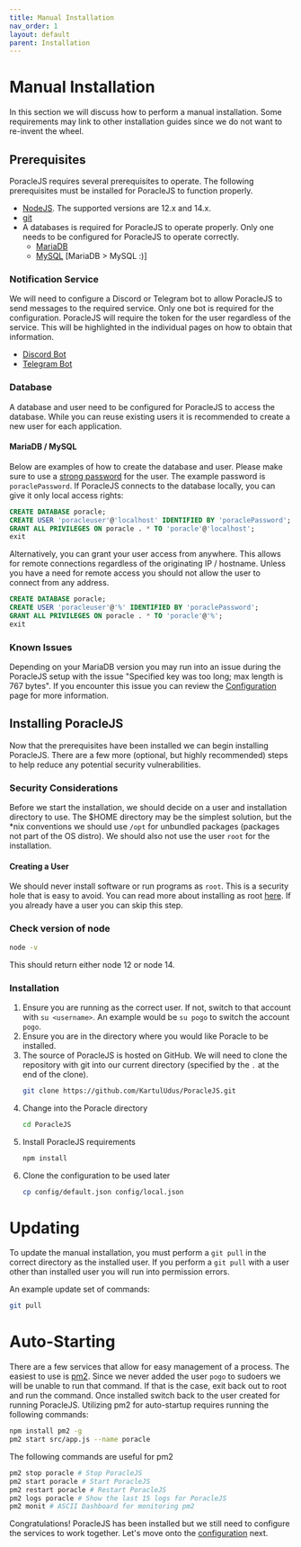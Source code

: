 ```yaml
---
title: Manual Installation
nav_order: 1
layout: default
parent: Installation
---
```


# Manual Installation
In this section we will discuss how to perform a manual installation. Some requirements may link to other installation guides since we do not want to re-invent the wheel.

## Prerequisites
PoracleJS requires several prerequisites to operate. The following prerequisites must be installed for PoracleJS to function properly.
 * [NodeJS](https://nodejs.org/en/). The supported versions are 12.x and 14.x.
 * [git](https://git-scm.com/book/en/v2/Getting-Started-Installing-Git)
 * A databases is required for PoracleJS to operate properly. Only one needs to be configured for PoracleJS to operate correctly.
    * [MariaDB](https://www.digitalocean.com/community/tutorials/how-to-install-mariadb-on-ubuntu-20-04)
    * [MySQL](https://www.digitalocean.com/community/tutorials/how-to-install-mysql-on-ubuntu-20-04) [MariaDB > MySQL :)]
   
### Notification Service
We will need to configure a Discord or Telegram bot to allow PoracleJS to send messages to the required service. Only one bot is required for the configuration. PoracleJS will require the token for the user regardless of the service. This will be highlighted in the individual pages on how to obtain that information.

 * [Discord Bot](discord.html)
 * [Telegram Bot](telegram.html)

### Database
A database and user need to be configured for PoracleJS to access the database. While you can reuse existing users it is recommended to create a new user for each application.

#### MariaDB / MySQL
Below are examples of how to create the database and user. Please make sure to use a [strong password](https://passwordsgenerator.net/) for the user. The example password is `poraclePassword`.
If PoracleJS connects to the database locally, you can give it only local access rights:
   ```sql
   CREATE DATABASE poracle;
   CREATE USER 'poracleuser'@'localhost' IDENTIFIED BY 'poraclePassword';
   GRANT ALL PRIVILEGES ON poracle . * TO 'poracle'@'localhost';
   exit
   ```
   
Alternatively, you can grant your user access from anywhere. This allows for remote connections regardless of the originating IP / hostname. Unless you have a need for remote access you should not allow the user to connect from any address.
   ```sql
   CREATE DATABASE poracle;
   CREATE USER 'poracleuser'@'%' IDENTIFIED BY 'poraclePassword';
   GRANT ALL PRIVILEGES ON poracle . * TO 'poracle'@'%';
   exit
   ```

### Known Issues
Depending on your MariaDB version you may run into an issue during the PoracleJS setup with the issue "Specified key was too long; max length is 767 bytes". If you encounter this issue you can review the [Configuration](./configuration#database) page for more information.

## Installing PoracleJS
Now that the prerequisites have been installed we can begin installing PoracleJS. There are a few more (optional, but highly recommended) steps to help reduce any potential security vulnerabilities.

### Security Considerations
Before we start the installation, we should decide on a user and installation directory to use. The $HOME directory may be the simplest solution, but the *nix conventions we should use `/opt` for unbundled packages (packages not part of the OS distro). We should also not use the user `root` for the installation.

#### Creating a User
We should never install software or run programs as `root`. This is a security hole that is easy to avoid. You can read more about installing as root [here](https://bencane.com/2012/02/20/why-you-should-avoid-running-applications-as-root/). If you already have a user you can skip this step.

### Check version of node
```bash
node -v
```

This should return either node 12 or node 14.

### Installation
1. Ensure you are running as the correct user. If not, switch to that account with `su <username>`. An example would be `su pogo` to switch the account `pogo`.
2. Ensure you are in the directory where you would like Poracle to be installed. 
3. The source of PoracleJS is hosted on GitHub. We will need to clone the repository with git into our current directory (specified by the `.` at the end of the clone).
   ```bash
   git clone https://github.com/KartulUdus/PoracleJS.git 
   ```
4. Change into the Poracle directory
   ```bash
   cd PoracleJS
   ```
5. Install PoracleJS requirements
    ```bash
    npm install
    ```
6. Clone the configuration to be used later
    ```bash
    cp config/default.json config/local.json
    ```
   
# Updating
To update the manual installation, you must perform a `git pull` in the correct directory as the installed user. If you perform a `git pull` with a user other than installed user you will run into permission errors.

An example update set of commands:
```bash
git pull
```

# Auto-Starting
There are a few services that allow for easy management of a process. The easiest to use is [pm2](https://pm2.keymetrics.io/). Since we never added the user `pogo` to sudoers we will be unable to run that command. If that is the case, exit back out to root and run the command. Once installed switch back to the user created for running PoracleJS. Utilizing pm2 for auto-startup requires running the following commands:
```bash
npm install pm2 -g
pm2 start src/app.js --name poracle 
```

The following commands are useful for pm2
```bash
pm2 stop poracle # Stop PoracleJS
pm2 start poracle # Start PoracleJS
pm2 restart poracle # Restart PoracleJS
pm2 logs poracle # Show the last 15 logs for PoracleJS
pm2 monit # ASCII Dashboard for monitoring pm2
```


Congratulations! PoracleJS has been installed but we still need to configure the services to work together. Let's move onto the [configuration](./configuration) next.
